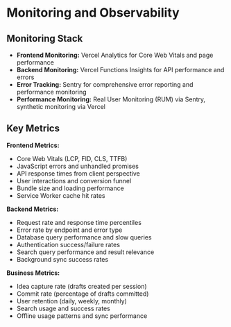 # Monitoring and Observability

## Monitoring Stack
- **Frontend Monitoring:** Vercel Analytics for Core Web Vitals and page performance
- **Backend Monitoring:** Vercel Functions Insights for API performance and errors
- **Error Tracking:** Sentry for comprehensive error reporting and performance monitoring
- **Performance Monitoring:** Real User Monitoring (RUM) via Sentry, synthetic monitoring via Vercel

## Key Metrics
**Frontend Metrics:**
- Core Web Vitals (LCP, FID, CLS, TTFB)
- JavaScript errors and unhandled promises
- API response times from client perspective
- User interactions and conversion funnel
- Bundle size and loading performance
- Service Worker cache hit rates

**Backend Metrics:**
- Request rate and response time percentiles
- Error rate by endpoint and error type
- Database query performance and slow queries
- Authentication success/failure rates
- Search query performance and result relevance
- Background sync success rates

**Business Metrics:**
- Idea capture rate (drafts created per session)
- Commit rate (percentage of drafts committed)
- User retention (daily, weekly, monthly)
- Search usage and success rates
- Offline usage patterns and sync performance
